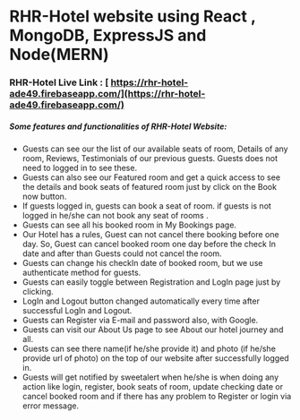 # RHR-Hotel website using React , MongoDB, ExpressJS and Node(MERN)

### RHR-Hotel Live Link : [ https://rhr-hotel-ade49.firebaseapp.com/](https://rhr-hotel-ade49.firebaseapp.com/)

##### Some features and functionalities of RHR-Hotel Website:

- Guests can see our the list of our available seats of room, Details of any room, Reviews, Testimonials of our previous guests. Guests does not need to logged in to see these.
- Guests can also see our Featured room and get a quick access to see the details and book seats of featured room just by click on the Book now button.
- If guests logged in, guests can book a seat of room. if guests is not logged in he/she can not book any seat of rooms .
- Guests can see all his booked room in My Bookings page.
- Our Hotel has a rules, Guest can not cancel there booking before one day. So, Guest can cancel booked room one day before the check In date and after than Guests could not cancel the room.
- Guests can change his checkIn date of booked room, but we use authenticate method for guests.
- Guests can easily toggle between Registration and LogIn page just by clicking.
- LogIn and Logout button changed automatically every time after successful LogIn and Logout.
- Guests can Register via E-mail and password also, with Google.
- Guests can visit our About Us page to see About our hotel journey and all.
- Guests can see there name(if he/she provide it) and photo (if he/she provide url of photo) on the top of our website after successfully logged in.
- Guests will get notified by sweetalert when he/she is when doing any action like login, register, book seats of room, update checking date or cancel booked room and if there has any problem to Register or login via error message.
